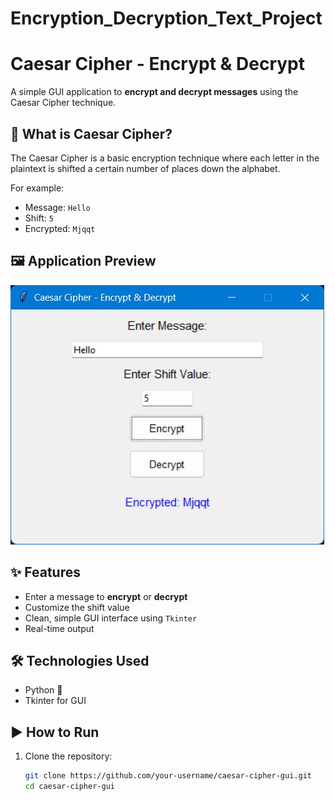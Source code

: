 # Encryption_Decryption_Text_Project

# Caesar Cipher - Encrypt & Decrypt

A simple GUI application to **encrypt and decrypt messages** using the Caesar Cipher technique.

## 🔐 What is Caesar Cipher?

The Caesar Cipher is a basic encryption technique where each letter in the plaintext is shifted a certain number of places down the alphabet.

For example:
- Message: `Hello`
- Shift: `5`
- Encrypted: `Mjqqt`

## 🖼️ Application Preview

![Caesar Cipher GUI](./screenshot.jpg)

## ✨ Features

- Enter a message to **encrypt** or **decrypt**
- Customize the shift value
- Clean, simple GUI interface using `Tkinter`
- Real-time output

## 🛠️ Technologies Used

- Python 🐍
- Tkinter for GUI

## ▶️ How to Run

1. Clone the repository:
   ```bash
   git clone https://github.com/your-username/caesar-cipher-gui.git
   cd caesar-cipher-gui


